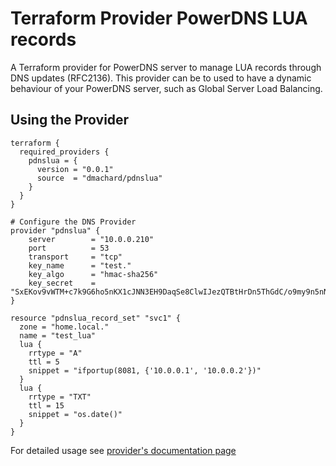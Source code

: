 # Terraform Provider PowerDNS LUA records

A Terraform provider for PowerDNS server to manage LUA records through DNS updates (RFC2136).
This provider can be to used to have a dynamic behaviour of your PowerDNS server, such as Global Server Load Balancing.

## Using the Provider

```hcl
terraform {
  required_providers {
    pdnslua = {
      version = "0.0.1"
      source  = "dmachard/pdnslua"
    }
  }
}

# Configure the DNS Provider
provider "pdnslua" {
    server        = "10.0.0.210"
    port          = 53
    transport     = "tcp"
    key_name      = "test."
    key_algo      = "hmac-sha256"
    key_secret    = "SxEKov9vWTM+c7k9G6ho5nKX1cJNN3EH9DaqSe8ClwIJezQTBtHrDn5ThGdC/o9my9n5nND5BOHzE6ybvy0+dw=="
}

resource "pdnslua_record_set" "svc1" {
  zone = "home.local."
  name = "test_lua"
  lua {
    rrtype = "A"
    ttl = 5
    snippet = "ifportup(8081, {'10.0.0.1', '10.0.0.2'})"
  }
  lua {
    rrtype = "TXT"
    ttl = 15
    snippet = "os.date()"
  }
}

```

For detailed usage see [provider's documentation page](https://www.terraform.io/docs/providers/pdnslua/index.html)
